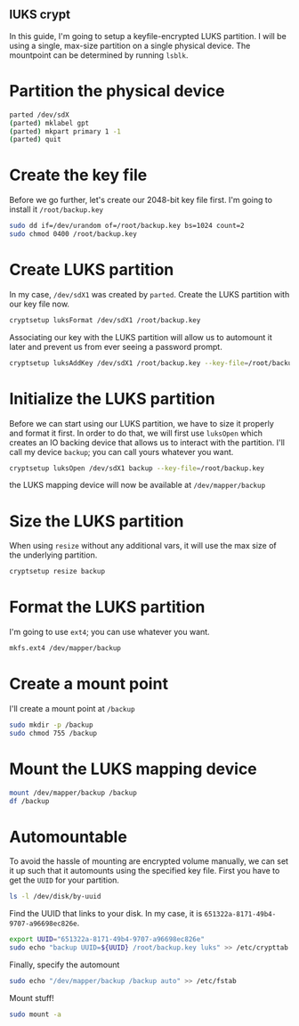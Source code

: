 ## lUKS crypt

In this guide, I'm going to setup a keyfile-encrypted LUKS partition. I will be using a single, max-size partition on a single physical device. The mountpoint can be determined by running `lsblk`.

# Partition the physical device

```sh
parted /dev/sdX
(parted) mklabel gpt
(parted) mkpart primary 1 -1
(parted) quit
```

# Create the key file

Before we go further, let's create our 2048-bit key file first. I'm going to install it `/root/backup.key`

```sh
sudo dd if=/dev/urandom of=/root/backup.key bs=1024 count=2
sudo chmod 0400 /root/backup.key
```

# Create LUKS partition

In my case, `/dev/sdX1` was created by `parted`. Create the LUKS partition with our key file now.

```sh
cryptsetup luksFormat /dev/sdX1 /root/backup.key
```

Associating our key with the LUKS partition will allow us to automount it later and prevent us from ever seeing a password prompt.

```sh
cryptsetup luksAddKey /dev/sdX1 /root/backup.key --key-file=/root/backup.key
```

# Initialize the LUKS partition

Before we can start using our LUKS partition, we have to size it properly and format it first. In order to do that, we will first use `luksOpen` which creates an IO backing device that allows us to interact with the partition. I'll call my device `backup`; you can call yours whatever you want.

```sh
cryptsetup luksOpen /dev/sdX1 backup --key-file=/root/backup.key
```

the LUKS mapping device will now be available at `/dev/mapper/backup`

# Size the LUKS partition

When using `resize` without any additional vars, it will use the max size of the underlying partition.

```sh
cryptsetup resize backup
```

# Format the LUKS partition

I'm going to use `ext4`; you can use whatever you want.

```sh
mkfs.ext4 /dev/mapper/backup
```

# Create a mount point

I'll create a mount point at `/backup`

```sh
sudo mkdir -p /backup
sudo chmod 755 /backup
```

# Mount the LUKS mapping device

```sh
mount /dev/mapper/backup /backup
df /backup
```

# Automountable

To avoid the hassle of mounting are encrypted volume manually, we can set it up such that it automounts using the specified key file. First you have to get the `UUID` for your partition.

```sh
ls -l /dev/disk/by-uuid
```

Find the UUID that links to your disk. In my case, it is `651322a-8171-49b4-9707-a96698ec826e`.

```sh
export UUID="651322a-8171-49b4-9707-a96698ec826e"
sudo echo "backup UUID=${UUID} /root/backup.key luks" >> /etc/crypttab
```

Finally, specify the automount

```sh
sudo echo "/dev/mapper/backup /backup auto" >> /etc/fstab
```

Mount stuff!

```sh
sudo mount -a
```
